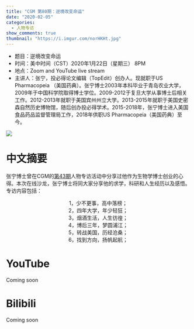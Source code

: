 ```yaml
---
title: "CGM 第80期：逆境改变命运"
date: "2020-02-05"
categories:
  - 人物专访
show_comments: true
thumbnail: "https://i.imgur.com/norHKHt.jpg"
---
```


- 题目：逆境改变命运
- 时间：美中时间（CST）2020年1月22日（星期三） 8PM
- 地点：Zoom and YouTube live stream
- 主讲人：张宁，投必得论文编辑（TopEdit）创办人。现就职于US Pharmacopeia （美国药典）。张宁博士2003年本科毕业于青岛农业大学，2009年于中国科学院取得博士学位。2009-2012于复旦大学从事博士后相关工作。2012-2013年就职于美国宾州州立大学。2013-2015年就职于美国史密森自然历史博物馆，随后创办投必得学术。2015-2018年，张宁博士进入美国食品药品监督管理局工作，2018年供职US Pharmacopeia（美国药典）至今。

![](https://i.imgur.com/norHKHt.jpg)

# 中文摘要

张宁博士曾在CGM的[第43期](https://cgmonline.co/2018/11/cgm-%E7%AC%AC43%E6%9C%9F%E7%94%9F%E7%89%A9%E5%AD%A6%E5%8D%9A%E5%A3%AB%E5%A6%82%E4%BD%95%E5%88%9B%E4%B8%9A--%E4%B8%93%E8%AE%BF%E6%8A%95%E5%BF%85%E5%BE%97topedit%E5%88%9B%E5%8A%9E%E4%BA%BA%E5%BC%A0%E5%AE%81%E5%8D%9A%E5%A3%AB/)人物专访活动中分享过他作为生物学博士创业的心得。本次在线沙龙，张宁博士将同大家分享他的求学，科研和人生经历以及感悟。专访内容包括：

<center>1，少不更事，高中落榜；</center>
<center>2，四年大学，年少轻狂；</center>
<center>3，烟酒生活，人生彷徨；</center>
<center>4，博后三年，梦圆浦江；</center>
<center>5，转战美国，历经沧桑；</center>
<center>6，找到方向，扬帆起航；</center>

# YouTube
Coming soon

# Bilibili
Coming soon



